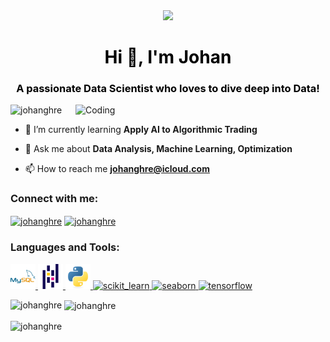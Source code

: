 <div style="text-align: center;">
    <img src="https://user-images.githubusercontent.com/66934377/223913733-deb1d974-787d-43c4-b60d-eff538aa161e.gif">
</div>
<h1 align="center" style="color: black;">Hi 👋, I'm Johan</h1>
<h3 align="center" style="color: black;">A passionate Data Scientist who loves to dive deep into Data!</h3>
<img align="right" alt="Coding" width="400" src="https://cdn.dribbble.com/users/1162077/screenshots/3848914/programmer.gif">

<p align="left"> <img src="https://komarev.com/ghpvc/?username=johanghre&label=Profile%20views&color=0e75b6&style=flat" alt="johanghre" /> </p>

- 🌱 I’m currently learning **Apply AI to Algorithmic Trading**

- 💬 Ask me about **Data Analysis, Machine Learning, Optimization**

- 📫 How to reach me **johanghre@icloud.com**

<h3 align="left">Connect with me:</h3>
<p align="left">
<a href="https://linkedin.com/in/johanghre" target="blank"><img align="center" src="https://raw.githubusercontent.com/rahuldkjain/github-profile-readme-generator/master/src/images/icons/Social/linked-in-alt.svg" alt="johanghre" height="30" width="40" /></a>
<a href="https://kaggle.com/johanghre" target="blank"><img align="center" src="https://raw.githubusercontent.com/rahuldkjain/github-profile-readme-generator/master/src/images/icons/Social/kaggle.svg" alt="johanghre" height="30" width="40" /></a>
</p>

<h3 align="left">Languages and Tools:</h3>
<p align="left"> <a href="https://www.mysql.com/" target="_blank" rel="noreferrer"> <img src="https://raw.githubusercontent.com/devicons/devicon/master/icons/mysql/mysql-original-wordmark.svg" alt="mysql" width="40" height="40"/> </a> <a href="https://pandas.pydata.org/" target="_blank" rel="noreferrer"> <img src="https://raw.githubusercontent.com/devicons/devicon/2ae2a900d2f041da66e950e4d48052658d850630/icons/pandas/pandas-original.svg" alt="pandas" width="40" height="40"/> </a> <a href="https://www.python.org" target="_blank" rel="noreferrer"> <img src="https://raw.githubusercontent.com/devicons/devicon/master/icons/python/python-original.svg" alt="python" width="40" height="40"/> </a> <a href="https://scikit-learn.org/" target="_blank" rel="noreferrer"> <img src="https://upload.wikimedia.org/wikipedia/commons/0/05/Scikit_learn_logo_small.svg" alt="scikit_learn" width="40" height="40"/> </a> <a href="https://seaborn.pydata.org/" target="_blank" rel="noreferrer"> <img src="https://seaborn.pydata.org/_images/logo-mark-lightbg.svg" alt="seaborn" width="40" height="40"/> </a> <a href="https://www.tensorflow.org" target="_blank" rel="noreferrer"> <img src="https://www.vectorlogo.zone/logos/tensorflow/tensorflow-icon.svg" alt="tensorflow" width="40" height="40"/> </a> </p>

<p><img align="left" src="https://github-readme-stats.vercel.app/api/top-langs?username=johanghre&show_icons=true&locale=en&layout=compact" alt="johanghre" /></p>

<p>&nbsp;<img align="center" src="https://github-readme-stats.vercel.app/api?username=johanghre&show_icons=true&locale=en" alt="johanghre" /></p>

<p><img align="center" src="https://github-readme-streak-stats.herokuapp.com/?user=johanghre&" alt="johanghre" /></p>
